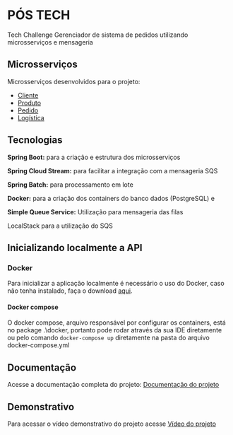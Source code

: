 
# PÓS TECH

Tech Challenge Gerenciador de sistema de pedidos utilizando microsserviços e mensageria


## Microsserviços
Microsserviços desenvolvidos para o projeto:
* [Cliente](https://github.com/nicholasfb/tech-challenge-gerenciamento-pedidos/tree/master/tech-client)
* [Produto](https://github.com/nicholasfb/tech-challenge-gerenciamento-pedidos/tree/master/produto)
* [Pedido](https://github.com/nicholasfb/tech-challenge-gerenciamento-pedidos/tree/master/tech-order)
* [Logística](https://github.com/nicholasfb/tech-challenge-gerenciamento-pedidos/tree/master/tech-logistic)


## Tecnologias

**Spring Boot:** para a criação e estrutura dos microsserviços

**Spring Cloud Stream:** para facilitar a integração com a mensageria SQS

**Spring Batch:** para processamento em lote

**Docker:** para a criação dos containers do banco dados (PostgreSQL) e 

**Simple Queue Service:** Utilização para mensageria das filas

LocalStack para a utilização do SQS


## Inicializando localmente a API

### Docker

Para inicializar a aplicação localmente é necessário o uso do Docker, caso não tenha instalado, faça
o download [aqui](https://docs.docker.com/engine/install/).

#### Docker compose

O docker compose, arquivo responsável por configurar os containers, está no package .\docker,
portanto pode rodar através da sua IDE diretamente ou pelo comando `docker-compose up` diretamente
na pasta do arquivo docker-compose.yml



## Documentação
Acesse a documentação completa do projeto:
[Documentação do projeto](https://drive.google.com/file/d/1gA8kQYpnAkf1ooQS1cdGT4ysTPxhULWF/view?usp=drive_link)



## Demonstrativo
Para acessar o vídeo demonstrativo do projeto acesse
[Vídeo do projeto](https://drive.google.com/file/d/1I2tuJL-Auw-jN-d7nUMQIPXaq6roETY_/view)
